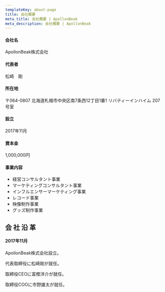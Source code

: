 ```yaml
---
templateKey: about-page
title: 会社概要
meta_title: 会社概要 | ApollonBeak
meta_description: 会社概要 | ApollonBeak
---
```

#### 会社名
ApollonBeak株式会社

#### 代表者
松崎　剛

#### 所在地
〒064-0807 北海道札幌市中央区南7条西12丁目1番1 リバティーインハイム 207号室

#### 設立
2017年11月

#### 資本金
1,000,000円

#### 事業内容  

* 経営コンサルタント事業
* マーケティングコンサルタント事業
* インフルエンサーマーケティング事業
* レコード事業
* 映像制作事業
* グッズ制作事業

## 会 社 沿 革

#### 2017年11月

ApollonBeak株式会社設立。

代表取締役に松崎剛が就任。

取締役CEOに富樫洋介が就任。

取締役COOに市野雄太が就任。
